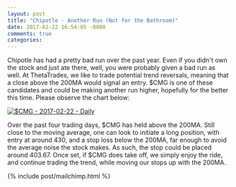 ```yaml
---
layout: post
title: "Chipotle - Another Run (Not for the Bathroom)"
date: 2017-02-22 16:54:05 -0800
comments: true
categories:
---
```


Chipotle has had a pretty bad run over the past year. Even if you didn't own the stock and just ate there, well, you were probably given a bad run as well. At ThetaTrades, we like to trade potential trend reversals, meaning that a close above the 200MA would signal an entry. $CMG is one of these candidates and could be making another run higher, hopefully for the better this time. Please observe the chart below:

[![$CMG - 2017-02-22 - Daily](/images/blog/20170222/cmg.png)](/images/blog/20170222/cmg.png)

Over the past four trading days, $CMG has held above the 200MA. Still close to the moving average, one can look to initiate a long position, with entry at around 430, and a stop loss below the 200MA, far enough to avoid the average noise the stock makes. As such, the stop could be placed around 403.67. Once set, if $CMG does take off, we simply enjoy the ride, and continue trading the trend, while moving our stops up with the 200MA.

{% include post/mailchimp.html %}
<!-- {% include post/amazon_ad_books.html %} -->
